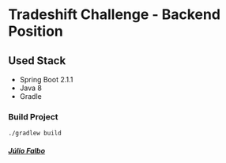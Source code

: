 # Tradeshift Challenge - Backend Position

## Used Stack 

   * Spring Boot 2.1.1
   * Java 8
   * Gradle

###  Build Project

```
./gradlew build
```

##### [Júlio Falbo](http://juliofalbo.tech)
